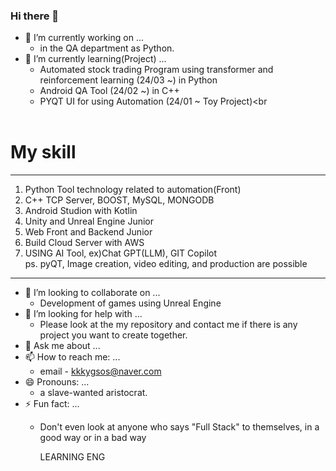 ### Hi there 👋

- 🔭 I’m currently working on ...<br>
  - in the QA department as Python.
- 🌱 I’m currently learning(Project) ...<br>
  - Automated stock trading Program using transformer and reinforcement learning (24/03 ~) in Python<br>
  - Android QA Tool (24/02 ~) in C++ <br>
  - PYQT UI for using Automation (24/01 ~ Toy Project)<br
  <br>
# My skill
-----------------------------------------------------------------------------------------------------------------------------------
1. Python Tool technology related to automation(Front) <br>
2. C++ TCP Server, BOOST, MySQL, MONGODB <br>
3. Android Studion with Kotlin <br>
4. Unity and Unreal Engine Junior <br>
5. Web Front and Backend Junior <br>
6. Build Cloud Server with AWS <br>
7. USING AI Tool, ex)Chat GPT(LLM), GIT Copilot <br>
ps. pyQT, Image creation, video editing, and production are possible <br>
--------------------------------------------------------------------------------------------------------------------------------------

- 👯 I’m looking to collaborate on ...<br>
  - Development of games using Unreal Engine
- 🤔 I’m looking for help with ...<br>
  - Please look at the my repository and contact me if there is any project you want to create together.
- 💬 Ask me about ...<br>
- 📫 How to reach me: ...<br>
  - email - kkkygsos@naver.com
- 😄 Pronouns: ...<br>
  - a slave-wanted aristocrat.
- ⚡ Fun fact: ...<br>
  - Don't even look at anyone who says "Full Stack" to themselves, in a good way or in a bad way
 
    LEARNING ENG

